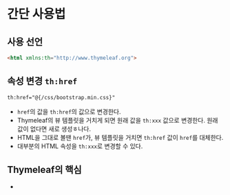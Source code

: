 # 간단 사용법

## 사용 선언
```html
<html xmlns:th="http://www.thymeleaf.org">
```

## 속성 변경 `th:href`
```html
th:href="@{/css/bootstrap.min.css}"
```
* `href`의 값을 `th:href`의 값으로 변경한다.
* Thymeleaf의 뷰 템플릿을 거치게 되면 원래 값을 `th:xxx` 값으로 변경한다. 원래 값이 없다면 새로 생성ㅎ나다.
* HTML을 그대로 볼땐 `href`가, 뷰 템플릿을 거치면 `th:href` 값이 `href`를 대체한다.
* 대부분의 HTML 속성을 `th:xxx`로 변경할 수 있다.

## Thymeleaf의 핵심
* 
